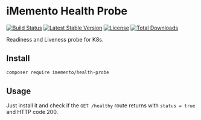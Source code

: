 # iMemento Health Probe
[![Build Status](https://github.com/mementohub/health-probe/workflows/Testing/badge.svg)](https://github.com/mementohub/health-probe/actions)
[![Latest Stable Version](https://img.shields.io/packagist/v/imemento/health-probe)](https://packagist.org/packages/imemento/health-probe)
[![License](https://img.shields.io/packagist/l/imemento/health-probe)](https://packagist.org/packages/imemento/health-probe)
[![Total Downloads](https://img.shields.io/packagist/dt/imemento/health-probe)](https://packagist.org/packages/imemento/health-probe)

Readiness and Liveness probe for K8s.

## Install
```bash
composer require imemento/health-probe
```

## Usage
Just install it and check if the `GET /healthy` route returns with `status = true` and HTTP code 200. 
